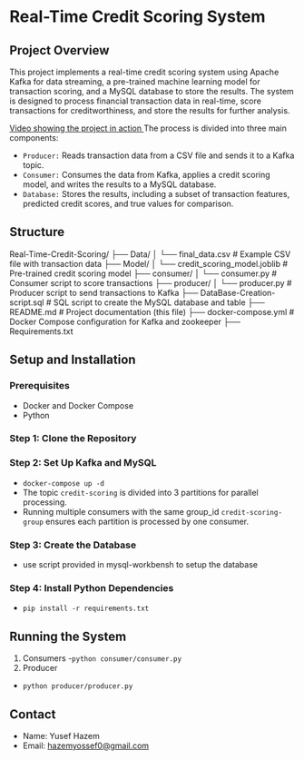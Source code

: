 # Real-Time Credit Scoring System
## Project Overview
This project implements a real-time credit scoring system using Apache Kafka for data streaming, a pre-trained machine learning model for transaction scoring, and a MySQL database to store the results. The system is designed to process financial transaction data in real-time, score transactions for creditworthiness, and store the results for further analysis.

 <a href="https://drive.google.com/file/d/1tFarsEG1i7S-sJtgZs-4uMnc9LH_lUwB/view?usp=sharing" target="_blank"> Video showing the project in action </a>
The process is divided into three main components:

- `Producer:` Reads transaction data from a CSV file and sends it to a Kafka topic.
- `Consumer:` Consumes the data from Kafka, applies a credit scoring model, and writes the results to a MySQL database.
- `Database:` Stores the results, including a subset of transaction features, predicted credit scores, and true values for comparison.

## Structure
Real-Time-Credit-Scoring/
├── Data/
│   └── final_data.csv                 # Example CSV file with transaction data
├── Model/
│   └── credit_scoring_model.joblib    # Pre-trained credit scoring model
├── consumer/
│   └── consumer.py                    # Consumer script to score transactions
├── producer/
│   └── producer.py                    # Producer script to send transactions to Kafka
├── DataBase-Creation-script.sql       # SQL script to create the MySQL database and table
├── README.md                          # Project documentation (this file)
├── docker-compose.yml                 # Docker Compose configuration for Kafka and zookeeper
├── Requirements.txt 

## Setup and Installation
### Prerequisites
- Docker and Docker Compose
- Python

### Step 1: Clone the Repository
### Step 2: Set Up Kafka and MySQL
- `docker-compose up -d`
- The topic `credit-scoring` is divided into 3 partitions for parallel processing. 
- Running multiple consumers with the same group_id `credit-scoring-group` ensures each partition is processed by one consumer.
### Step 3: Create the Database
- use script provided in mysql-workbensh to setup the database
### Step 4: Install Python Dependencies
- `pip install -r requirements.txt`


## Running the System
1. Consumers
-`python consumer/consumer.py`
2. Producer
- `python producer/producer.py` 


## Contact
- Name: Yusef Hazem
- Email: hazemyossef0@gmail.com
